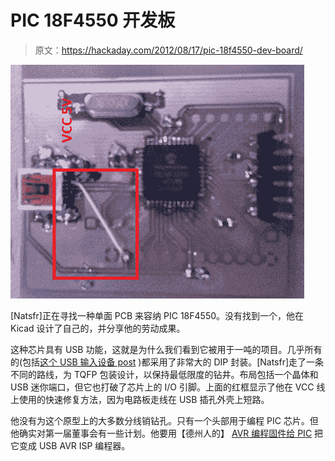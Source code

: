 # PIC 18F4550 开发板

> 原文：<https://hackaday.com/2012/08/17/pic-18f4550-dev-board/>

![](img/24fbb39fb077632146754f6d44b722ca.png "pic-18f4550-dev-board")

[Natsfr]正在寻找一种单面 PCB 来容纳 PIC 18F4550。没有找到一个，他在 Kicad 设计了自己的，并分享他的劳动成果。

这种芯片具有 USB 功能，这就是为什么我们看到它被用于一吨的项目。几乎所有的(包括[这个 USB 输入设备 post](http://hackaday.com/2010/03/21/pic-based-usb-input-devices/) )都采用了非常大的 DIP 封装。[Natsfr]走了一条不同的路线，为 TQFP 包装设计，以保持最低限度的钻井。布局包括一个晶体和 USB 迷你端口，但它也打破了芯片上的 I/O 引脚。上面的红框显示了他在 VCC 线上使用的快速修复方法，因为电路板走线在 USB 插孔外壳上短路。

他没有为这个原型上的大多数分线销钻孔。只有一个头部用于编程 PIC 芯片。但他确实对第一届董事会有一些计划。他要用【德州人的】 [AVR 编程固件给 PIC](https://github.com/texane/picisp) 把它变成 USB AVR ISP 编程器。